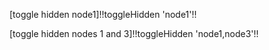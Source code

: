 [toggle hidden node1]!!toggleHidden 'node1'!!

[toggle hidden nodes 1 and 3]!!toggleHidden 'node1,node3'!!
